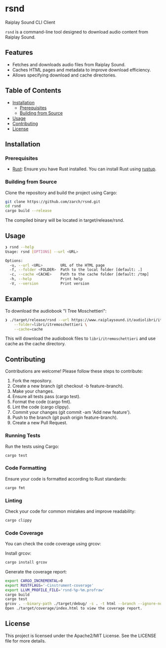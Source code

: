 # rsnd
Raiplay Sound CLI Client

`rsnd` is a command-line tool designed to download audio content from Raiplay Sound.

## Features
- Fetches and downloads audio files from Raiplay Sound.
- Caches HTML pages and metadata to improve download efficiency.
- Allows specifying download and cache directories.

## Table of Contents
- [Installation](#installation)
  - [Prerequisites](#prerequisites)
  - [Building from Source](#building-from-source)
- [Usage](#usage)
- [Contributing](#contributing)
- [License](#license)

## Installation

### Prerequisites
- [Rust](https://www.rust-lang.org/tools/install): Ensure you have Rust installed. You can install Rust using [rustup](https://rustup.rs/).

### Building from Source
Clone the repository and build the project using Cargo:

```bash
git clone https://github.com/zarch/rsnd.git
cd rsnd
cargo build --release
```

The compiled binary will be located in target/release/rsnd.

## Usage

```bash
❯ rsnd --help
Usage: rsnd [OPTIONS] --url <URL>

Options:
  -u, --url <URL>        URL of the HTML page
  -f, --folder <FOLDER>  Path to the local folder [default: .]
  -c, --cache <CACHE>    Path to the cache folder [default: /tmp]
  -h, --help             Print help
  -V, --version          Print version
```

## Example

To download the audiobook "I Tree Moschettieri":

```bash
❯ ./target/release/rsnd --url https://www.raiplaysound.it/audiolibri/itremoschettieri \
    --folder=libri/itremoschettieri \
    --cache=cache
```

This will download the audiobook files to `libri/itremoschettieri` and use cache as the cache directory.

## Contributing

Contributions are welcome! Please follow these steps to contribute:

1. Fork the repository.
2. Create a new branch (git checkout -b feature-branch).
3. Make your changes.
4. Ensure all tests pass (cargo test).
5. Format the code (cargo fmt).
6. Lint the code (cargo clippy).
7. Commit your changes (git commit -am 'Add new feature').
8. Push to the branch (git push origin feature-branch).
9. Create a new Pull Request.


### Running Tests

Run the tests using Cargo:

```bash
cargo test
```

### Code Formatting

Ensure your code is formatted according to Rust standards:

```bash
cargo fmt
```

### Linting
Check your code for common mistakes and improve readability:

```bash
cargo clippy
```

### Code Coverage

You can check the code coverage using grcov:

Install grcov:

```bash
cargo install grcov
```

Generate the coverage report:

```bash
export CARGO_INCREMENTAL=0
export RUSTFLAGS='-Cinstrument-coverage'
export LLVM_PROFILE_FILE='rsnd-%p-%m.profraw'
cargo build
cargo test
grcov . --binary-path ./target/debug/ -s . -t html --branch --ignore-not-existing -o ./target/coverage/
Open ./target/coverage/index.html to view the coverage report.
```

## License
This project is licensed under the Apache2/MIT License. See the LICENSE file for more details.
